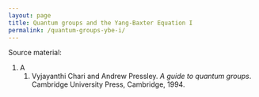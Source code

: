 ```yaml
---
layout: page
title: Quantum groups and the Yang-Baxter Equation I
permalink: /quantum-groups-ybe-i/
---
```


Source material:

1. A
    1. Vyjayanthi Chari and Andrew Pressley. _A guide to quantum groups_. Cambridge University Press, Cambridge, 1994.